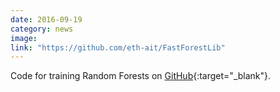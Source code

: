 ```yaml
---
date: 2016-09-19
category: news
image: 
link: "https://github.com/eth-ait/FastForestLib"
---
```


Code for training Random Forests on [GitHub](https://github.com/eth-ait/FastForestLib){:target="_blank"}.
